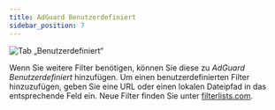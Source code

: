 ```yaml
---
title: AdGuard Benutzerdefiniert
sidebar_position: 7
---
```


![Tab „Benutzerdefiniert“](https://cdn.adtidy.org/public/Adguard/Blog/AG_for_Safari_in-depth_review/AGCustom.png)

Wenn Sie weitere Filter benötigen, können Sie diese zu _AdGuard Benutzerdefiniert_ hinzufügen. Um einen benutzerdefinierten Filter hinzuzufügen, geben Sie eine URL oder einen lokalen Dateipfad in das entsprechende Feld ein. Neue Filter finden Sie unter [filterlists.com](https://filterlists.com/).
